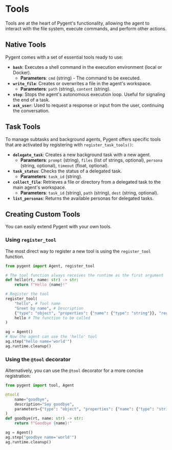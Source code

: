# Tools

Tools are at the heart of Pygent's functionality, allowing the agent to interact with the file system, execute commands, and perform other actions.

## Native Tools

Pygent comes with a set of essential tools ready to use:

* **`bash`**: Executes a shell command in the execution environment (local or Docker).
    * **Parameters**: `cmd` (string) - The command to be executed.
* **`write_file`**: Creates or overwrites a file in the agent's workspace.
    * **Parameters**: `path` (string), `content` (string).
* **`stop`**: Stops the agent's autonomous execution loop. Useful for signaling the end of a task.
* **`ask_user`**: Used to request a response or input from the user, continuing the conversation.

## Task Tools

To manage subtasks and background agents, Pygent offers specific tools that are activated by registering with `register_task_tools()`:

* **`delegate_task`**: Creates a new background task with a new agent.
    * **Parameters**: `prompt` (string), `files` (list of strings, optional), `persona` (string, optional), `timeout` (float, optional).
* **`task_status`**: Checks the status of a delegated task.
    * **Parameters**: `task_id` (string).
* **`collect_file`**: Retrieves a file or directory from a delegated task to the main agent's workspace.
    * **Parameters**: `task_id` (string), `path` (string), `dest` (string, optional).
* **`list_personas`**: Returns the available personas for delegated tasks.

## Creating Custom Tools

You can easily extend Pygent with your own tools.

### Using `register_tool`

The most direct way to register a new tool is using the `register_tool` function.

```python
from pygent import Agent, register_tool

# The tool function always receives the runtime as the first argument
def hello(rt, name: str) -> str:
    return f"Hello {name}!"

# Register the tool
register_tool(
    "hello", # Tool name
    "Greet by name", # Description
    {"type": "object", "properties": {"name": {"type": "string"}}, "required": ["name"]}, # Parameter schema
    hello # The function to be called
)

ag = Agent()
# Now the agent can use the 'hello' tool
ag.step("hello name='world'")
ag.runtime.cleanup()
```

### Using the `@tool` decorator
Alternatively, you can use the `@tool` decorator for a more concise registration:

```python
from pygent import tool, Agent

@tool(
    name="goodbye",
    description="Say goodbye",
    parameters={"type": "object", "properties": {"name": {"type": "string"}}, "required": ["name"]},
)
def goodbye(rt, name: str) -> str:
    return f"Goodbye {name}!"

ag = Agent()
ag.step("goodbye name='world'")
ag.runtime.cleanup()
```